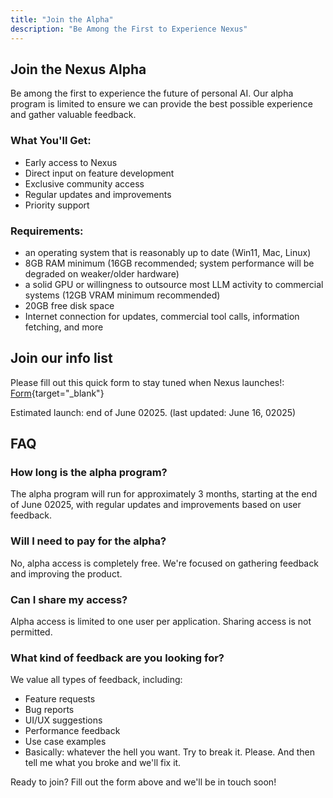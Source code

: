 ```yaml
---
title: "Join the Alpha"
description: "Be Among the First to Experience Nexus"
---
```


## Join the Nexus Alpha

Be among the first to experience the future of personal AI. Our alpha program is limited to ensure we can provide the best possible experience and gather valuable feedback.

### What You'll Get:
- Early access to Nexus
- Direct input on feature development
- Exclusive community access
- Regular updates and improvements
- Priority support

### Requirements:
- an operating system that is reasonably up to date (Win11, Mac, Linux)
- 8GB RAM minimum (16GB recommended; system performance will be degraded on weaker/older hardware)
- a solid GPU or willingness to outsource most LLM activity to commercial systems (12GB VRAM minimum recommended)
- 20GB free disk space
- Internet connection for updates, commercial tool calls, information fetching, and more

## Join our info list

Please fill out this quick form to stay tuned when Nexus launches!: [Form](https://form.jotform.com/251666115382053){target="_blank"}

Estimated launch: end of June 02025. (last updated: June 16, 02025)

## FAQ

### How long is the alpha program?
The alpha program will run for approximately 3 months, starting at the end of June 02025, with regular updates and improvements based on user feedback.

### Will I need to pay for the alpha?
No, alpha access is completely free. We're focused on gathering feedback and improving the product.

### Can I share my access?
Alpha access is limited to one user per application. Sharing access is not permitted.

### What kind of feedback are you looking for?
We value all types of feedback, including:
- Feature requests
- Bug reports
- UI/UX suggestions
- Performance feedback
- Use case examples
- Basically: whatever the hell you want. Try to break it. Please. And then tell me what you broke and we'll fix it. 

Ready to join? Fill out the form above and we'll be in touch soon! 
